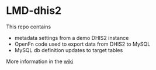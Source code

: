 # LMD-dhis2

This repo contains 
- metadata settings from a demo DHIS2 instance
- OpenFn code used to export data from DHIS2 to MySQL
- MySQL db definition updates to target tables

More information in the [wiki](https://github.com/dsurrao/LMD-dhis2/wiki)

